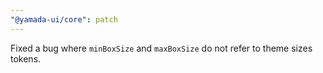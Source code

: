 ```yaml
---
"@yamada-ui/core": patch
---
```


Fixed a bug where `minBoxSize` and `maxBoxSize` do not refer to theme sizes tokens.
